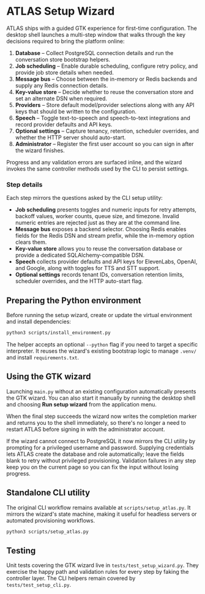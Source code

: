 # ATLAS Setup Wizard

ATLAS ships with a guided GTK experience for first-time configuration. The
desktop shell launches a multi-step window that walks through the key decisions
required to bring the platform online:

1. **Database** – Collect PostgreSQL connection details and run the conversation
   store bootstrap helpers.
2. **Job scheduling** – Enable durable scheduling, configure retry policy, and
   provide job store details when needed.
3. **Message bus** – Choose between the in-memory or Redis backends and supply
   any Redis connection details.
4. **Key-value store** – Decide whether to reuse the conversation store and set
   an alternate DSN when required.
5. **Providers** – Store default model/provider selections along with any API
   keys that should be written to the configuration.
6. **Speech** – Toggle text-to-speech and speech-to-text integrations and record
   provider defaults and API keys.
7. **Optional settings** – Capture tenancy, retention, scheduler overrides, and
   whether the HTTP server should auto-start.
8. **Administrator** – Register the first user account so you can sign in after
   the wizard finishes.

Progress and any validation errors are surfaced inline, and the wizard invokes
the same controller methods used by the CLI to persist settings.

### Step details

Each step mirrors the questions asked by the CLI setup utility:

* **Job scheduling** presents toggles and numeric inputs for retry attempts,
  backoff values, worker counts, queue size, and timezone. Invalid numeric
  entries are rejected just as they are at the command line.
* **Message bus** exposes a backend selector. Choosing Redis enables fields for
  the Redis DSN and stream prefix, while the in-memory option clears them.
* **Key-value store** allows you to reuse the conversation database or provide
  a dedicated SQLAlchemy-compatible DSN.
* **Speech** collects provider defaults and API keys for ElevenLabs, OpenAI, and
  Google, along with toggles for TTS and STT support.
* **Optional settings** records tenant IDs, conversation retention limits,
  scheduler overrides, and the HTTP auto-start flag.

## Preparing the Python environment

Before running the setup wizard, create or update the virtual environment and
install dependencies:

```bash
python3 scripts/install_environment.py
```

The helper accepts an optional `--python` flag if you need to target a specific
interpreter. It reuses the wizard's existing bootstrap logic to manage
`.venv/` and install `requirements.txt`.

## Using the GTK wizard

Launching `main.py` without an existing configuration automatically presents the
GTK wizard. You can also start it manually by running the desktop shell and
choosing **Run setup wizard** from the application menu.

When the final step succeeds the wizard now writes the completion marker and
returns you to the shell immediately, so there's no longer a need to restart
ATLAS before signing in with the administrator account.

If the wizard cannot connect to PostgreSQL it now mirrors the CLI utility by
prompting for a privileged username and password. Supplying credentials lets
ATLAS create the database and role automatically; leave the fields blank to
retry without privileged provisioning. Validation failures in any step keep you
on the current page so you can fix the input without losing progress.

## Standalone CLI utility

The original CLI workflow remains available at `scripts/setup_atlas.py`. It
mirrors the wizard's state machine, making it useful for headless servers or
automated provisioning workflows.

```bash
python3 scripts/setup_atlas.py
```

## Testing

Unit tests covering the GTK wizard live in `tests/test_setup_wizard.py`. They
exercise the happy path and validation rules for every step by faking the
controller layer. The CLI helpers remain covered by `tests/test_setup_cli.py`.
